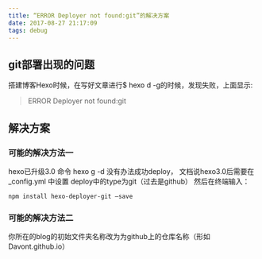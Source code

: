 ```yaml
---
title: “ERROR Deployer not found:git”的解决方案
date: 2017-08-27 21:17:09
tags: debug
---
```

## git部署出现的问题

搭建博客Hexo时候，在写好文章进行$ hexo d -g的时候，发现失败，上面显示:

> ERROR Deployer not found:git

## 解决方案

### 可能的解决方法一

hexo已升级3.0
命令 hexo g -d 没有办法成功deploy，
文档说hexo3.0后需要在 _config.yml 中设置 deploy中的type为git（过去是github）
然后在终端输入：

```
npm install hexo-deployer-git –save
```

### 可能的解决方法二

你所在的blog的初始文件夹名称改为为github上的仓库名称（形如Davont.github.io）

  